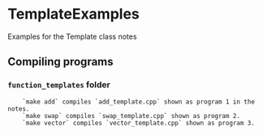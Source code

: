 # TemplateExamples
Examples for the Template class notes

## Compiling programs
### `function_templates` folder
		`make add` compiles `add_template.cpp` shown as program 1 in the notes.
		`make swap` compiles `swap_template.cpp` shown as program 2.
		`make vector` compiles `vector_template.cpp` shown as program 3.
